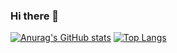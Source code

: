 ### Hi there 👋

<!--
**DONG-WOON/DONG-WOON** is a ✨ _special_ ✨ repository because its `README.md` (this file) appears on your GitHub profile.

Here are some ideas to get you started:

- 🔭 I’m currently working on ...
- 🌱 I’m currently learning ...
- 👯 I’m looking to collaborate on ...
- 🤔 I’m looking for help with ...
- 💬 Ask me about ...
- 📫 How to reach me: ...
- 😄 Pronouns: ...
- ⚡ Fun fact: ...
-->

[![Anurag's GitHub stats](https://github-readme-stats.vercel.app/api?username=DONG-WOON)](https://github.com/DONG-WOON/github-readme-stats)
[![Top Langs](https://github-readme-stats.vercel.app/api/top-langs/?username=DONG-WOON)](https://github.com/DONG-WOON/github-readme-stats)
